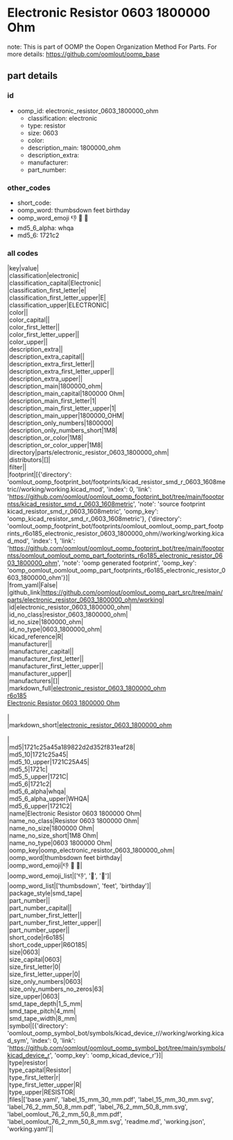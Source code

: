 # Electronic Resistor 0603 1800000 Ohm  

note: This is part of OOMP the Oopen Organization Method For Parts. For more details: https://github.com/oomlout/oomp_base

##  part details





### id
* oomp_id: electronic_resistor_0603_1800000_ohm
  * classification: electronic
  * type: resistor
  * size: 0603
  * color: 
  * description_main: 1800000_ohm
  * description_extra: 
  * manufacturer: 
  * part_number: 

### other_codes
* short_code: 
* oomp_word: thumbsdown feet birthday
* oomp_word_emoji :thumbsdown: :feet: :birthday:
* md5_6_alpha: whqa
* md5_6: 1721c2

### all codes 
|key|value|  
|classification|electronic|  
|classification_capital|Electronic|  
|classification_first_letter|e|  
|classification_first_letter_upper|E|  
|classification_upper|ELECTRONIC|  
|color||  
|color_capital||  
|color_first_letter||  
|color_first_letter_upper||  
|color_upper||  
|description_extra||  
|description_extra_capital||  
|description_extra_first_letter||  
|description_extra_first_letter_upper||  
|description_extra_upper||  
|description_main|1800000_ohm|  
|description_main_capital|1800000 Ohm|  
|description_main_first_letter|1|  
|description_main_first_letter_upper|1|  
|description_main_upper|1800000_OHM|  
|description_only_numbers|1800000|  
|description_only_numbers_short|1M8|  
|description_or_color|1M8|  
|description_or_color_upper|1M8|  
|directory|parts/electronic_resistor_0603_1800000_ohm|  
|distributors|[]|  
|filter||  
|footprint|[{'directory': 'oomlout_oomp_footprint_bot/footprints/kicad_resistor_smd_r_0603_1608metric//working/working.kicad_mod', 'index': 0, 'link': 'https://github.com/oomlout/oomlout_oomp_footprint_bot/tree/main/foootprntss/kicad_resistor_smd_r_0603_1608metric', 'note': 'source footprint kicad_resistor_smd_r_0603_1608metric', 'oomp_key': 'oomp_kicad_resistor_smd_r_0603_1608metric'}, {'directory': 'oomlout_oomp_footprint_bot/footprints/oomlout_oomlout_oomp_part_footprints_r6o185_electronic_resistor_0603_1800000_ohm//working/working.kicad_mod', 'index': 1, 'link': 'https://github.com/oomlout/oomlout_oomp_footprint_bot/tree/main/foootprntss/oomlout_oomlout_oomp_part_footprints_r6o185_electronic_resistor_0603_1800000_ohm', 'note': 'oomp generated footprint', 'oomp_key': 'oomp_oomlout_oomlout_oomp_part_footprints_r6o185_electronic_resistor_0603_1800000_ohm'}]|  
|from_yaml|False|  
|github_link|https://github.com/oomlout/oomlout_oomp_part_src/tree/main/parts/electronic_resistor_0603_1800000_ohm/working|  
|id|electronic_resistor_0603_1800000_ohm|  
|id_no_class|resistor_0603_1800000_ohm|  
|id_no_size|1800000_ohm|  
|id_no_type|0603_1800000_ohm|  
|kicad_reference|R|  
|manufacturer||  
|manufacturer_capital||  
|manufacturer_first_letter||  
|manufacturer_first_letter_upper||  
|manufacturer_upper||  
|manufacturers|[]|  
|markdown_full|[electronic_resistor_0603_1800000_ohm](https://github.com/oomlout/oomlout_oomp_part_src/tree/main/parts/electronic_resistor_0603_1800000_ohm/working)<br>[r6o185](https://github.com/oomlout/oomlout_oomp_part_src/tree/main/parts/electronic_resistor_0603_1800000_ohm/working)<br>[Electronic Resistor 0603 1800000 Ohm](https://github.com/oomlout/oomlout_oomp_part_src/tree/main/parts/electronic_resistor_0603_1800000_ohm/working)<br><br>|  
|markdown_short|[electronic_resistor_0603_1800000_ohm](https://github.com/oomlout/oomlout_oomp_part_src/tree/main/parts/electronic_resistor_0603_1800000_ohm/working)<br><br>|  
|md5|1721c25a45a189822d2d352f831eaf28|  
|md5_10|1721c25a45|  
|md5_10_upper|1721C25A45|  
|md5_5|1721c|  
|md5_5_upper|1721C|  
|md5_6|1721c2|  
|md5_6_alpha|whqa|  
|md5_6_alpha_upper|WHQA|  
|md5_6_upper|1721C2|  
|name|Electronic Resistor 0603 1800000 Ohm|  
|name_no_class|Resistor 0603 1800000 Ohm|  
|name_no_size|1800000 Ohm|  
|name_no_size_short|1M8 Ohm|  
|name_no_type|0603 1800000 Ohm|  
|oomp_key|oomp_electronic_resistor_0603_1800000_ohm|  
|oomp_word|thumbsdown feet birthday|  
|oomp_word_emoji|:thumbsdown: :feet: :birthday:|  
|oomp_word_emoji_list|[':thumbsdown:', ':feet:', ':birthday:']|  
|oomp_word_list|['thumbsdown', 'feet', 'birthday']|  
|package_style|smd_tape|  
|part_number||  
|part_number_capital||  
|part_number_first_letter||  
|part_number_first_letter_upper||  
|part_number_upper||  
|short_code|r6o185|  
|short_code_upper|R6O185|  
|size|0603|  
|size_capital|0603|  
|size_first_letter|0|  
|size_first_letter_upper|0|  
|size_only_numbers|0603|  
|size_only_numbers_no_zeros|63|  
|size_upper|0603|  
|smd_tape_depth|1_5_mm|  
|smd_tape_pitch|4_mm|  
|smd_tape_width|8_mm|  
|symbol|[{'directory': 'oomlout_oomp_symbol_bot/symbols/kicad_device_r//working/working.kicad_sym', 'index': 0, 'link': 'https://github.com/oomlout/oomlout_oomp_symbol_bot/tree/main/symbols/kicad_device_r', 'oomp_key': 'oomp_kicad_device_r'}]|  
|type|resistor|  
|type_capital|Resistor|  
|type_first_letter|r|  
|type_first_letter_upper|R|  
|type_upper|RESISTOR|  
|files|['base.yaml', 'label_15_mm_30_mm.pdf', 'label_15_mm_30_mm.svg', 'label_76_2_mm_50_8_mm.pdf', 'label_76_2_mm_50_8_mm.svg', 'label_oomlout_76_2_mm_50_8_mm.pdf', 'label_oomlout_76_2_mm_50_8_mm.svg', 'readme.md', 'working.json', 'working.yaml']|  
